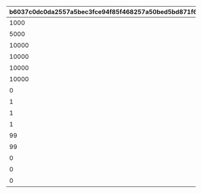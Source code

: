 |b6037c0dc0da2557a5bec3fce94f85f468257a50bed5bd871f6b29b4f94baacf|a78eebb49f7b58acba0fa0f34dbb5211c0d9f7c02e59bb6d461be5b8bb254aa6|39c99cf609042732ad584b21e3b19971c83d90969d1b10d30d328bb51087e7a7|406269249665488d39df232c7531e8d66196fe2ebacc9a4bb7e973345aa59680|8e0cc459275603ab02d9e347a4079eaafd335fcd4375cda52f4c97bb81bcde48|e6d8c8a3c3de8a43120c6394ba90514443d26d2cc60d92841046eeaa34f29eca|4c41c14c115584532ee26889c63448d9eb4bdfcf972756597bb89bb39b686c1d|6d574fd1b151b3df4dae04a2d3a2be2a88e1366a3618a804c438472c0cffc43a|2ed35d5fef993d164c571cede60e56c5697492f279c9529f2870a78a87778c6b|9f8f620fc3d4a0890f9f47239fe274e477c2ab277faefd3ebbae3c2d41f35b29|
| --- | --- | --- | --- | --- | --- | --- | --- | --- | --- |
|1000|2|調子が上がって\nきたなっ|訓練はまだ\nここからですわ|3000|2|1|2|vo_minigame_1013_icon_2_002_001|vo_minigame_1013_icon_1_002_001|
|5000|2|ほらほら、\nまだいけるだろ？|クスクス、悪くない\n流れですわね|3000|2|2|2|vo_minigame_1013_icon_2_003_001|vo_minigame_1013_icon_1_003_001|
|10000|2|へへっ、おまえら\nやるじゃねえか！|すばらしい\n記録ですわ|3000|3|3|2|vo_minigame_1013_icon_2_004_001|vo_minigame_1013_icon_1_004_001|
|10000|2|あたしたちはまだ\n止まらねえぜ！|乗りに乗って\nいますわね|3000|3|4|3|vo_minigame_1013_icon_2_005_001|vo_minigame_1013_icon_1_005_001|
|10000|2|見てろよ！\nマコト班の快進撃だ！|まだまだ行きます\nついてきなさい|3000|3|5|3|vo_minigame_1013_icon_2_005_002|vo_minigame_1013_icon_1_005_002|
|10000|2|うおぉぉっ！\n絶好調だぜ！|エリコ班の\n本領発揮ですわ！|3000|3|6|3|vo_minigame_1013_icon_2_005_003|vo_minigame_1013_icon_1_005_003|
|0|2|どこまで行けるか\n楽しみだなっ！|ここからは\n前人未到の領域です！|3000|3|7|4|vo_minigame_1013_icon_2_006_001|vo_minigame_1013_icon_1_006_001|
|1|3|まだ諦めんなよっ|厄介でしたわ…|1000|4|8|5|vo_minigame_1013_icon_2_007_001|vo_minigame_1013_icon_1_007_001|
|1|3|冷やっとしたぜ…！|油断大敵です|1000|4|9|5|vo_minigame_1013_icon_2_007_002|vo_minigame_1013_icon_1_007_002|
|1|3|弱音を吐くなっ|忌々しいっ…|1000|4|10|5|vo_minigame_1013_icon_2_007_003|vo_minigame_1013_icon_1_007_003|
|99|4|マコト班集合！|大所帯ですわね|1500|3|11|6|vo_minigame_1013_icon_2_008_001|vo_minigame_1013_icon_1_008_001|
|99|4|連携してくぞ！|エリコ班へようこそ|1500|3|12|6|vo_minigame_1013_icon_2_008_002|vo_minigame_1013_icon_1_008_002|
|0|1|みんなに力を！|ナナカちゃんに\nお任せあれ|3000|6|13|8|vo_minigame_1013_icon_2_020_001|vo_minigame_1013_icon_1_020_001|
|0|1|任せてくれたまえ|はっはっは！\n任せろ！|3000|7|14|9|vo_minigame_1013_icon_2_022_001|vo_minigame_1013_icon_1_022_001|
|0|1|ほな、いきまひょか|どんどんいくわよ|3000|8|15|10|vo_minigame_1013_icon_2_023_001|vo_minigame_1013_icon_1_023_001|
